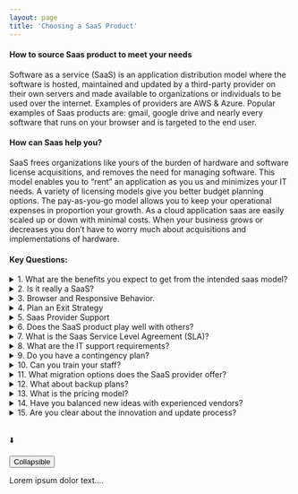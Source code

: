 ```yaml
---
layout: page
title: 'Choosing a SaaS Product'
---
```


#### How to source Saas product to meet your needs

Software as a service (SaaS) is an application distribution model where the software is hosted, maintained and updated by a third-party provider on their own servers and made available to organizations or individuals to be used over the internet. Examples of providers are AWS & Azure. Popular examples of Saas products are: gmail, google drive and nearly every software that runs on your browser and is targeted to the end user.  

#### How can Saas help you? 
SaaS frees organizations like yours of the burden of hardware and software license acquisitions, and removes the need for managing software. This model enables you to “rent” an application as you us and minimizes your IT needs. A variety of licensing models give you better budget planning options. The pay-as-you-go model allows you to keep your operational expenses in proportion your growth. As a cloud application saas are easily scaled up or down with minimal costs. When your business grows or decreases you don’t have to worry much about acquisitions and implementations of hardware. 

#### Key Questions: 
<details>
<summary> 1. What are the benefits you expect to get from the intended saas model?</summary>

<p>Detail the benefits you expect to get from your saas. What are the must-haves and nice-to-haves? [maybe create this so the user can input this and print or save as pdf]
<table>
  <tr>
    <td>Must Haves</td>
    <td> Nice to Haves</td>
  </tr>
  <tr>
    <td></td>
    <td></td>
  </tr>
    <tr>
    <td></td>
    <td></td>
  </tr>
</table>
</p>
</details>


<details>
<summary>2. Is it really a SaaS?</summary>

<p>
Real SaaS solutions usually just need a browser to run, and everything else is done in the cloud. 
There are hybrid solutions that might end up costing you more in the long run. The following list mentions additional work they could ask from you:<br>
a. install special client software on, or <br>
b. needs you to keep parts of the application on-premise, <br>
c. and others where you need to add other products
</p>
</details>


<details>
<summary>3. Browser and Responsive Behavior.</summary>

<p>
<strong>Browers:</strong> You want to think about your saas behavior in different browsers. We can't foresee the future, but think about how different products work in Chrome vs Explorer.<br>
<strong>Devices:</strong> Test or review the saas product on andriod and ios devices. It would be rare to be able to determine which product your end user will have. <br>
<strong>Responsive:</strong>  Is your application simple enough that your user will use their mobile device? Or is it intensive/extensive enough that they will only use desktop. Unless you answer definitively to these two questions, you may need to have a responsive/ adaptive design.
</p>
</details>


<details>
<summary>4. Plan an Exit Strategy</summary>

<p>
Digital advances can cause industry giants can become obsolete overnight. You want to make sure that you can protect your application as technology and trends change. <br>  
Can you remove your data if needed? In what format? Get it in writing <br>
Will they keep a copy of your data? Is that a violation of your privacy regulations?  <br>
Is it open source? This will allow anyone to be able to edit, fix your code later. <br> 
</p>
</details>


<details>
<summary>5. Saas Provider Support</summary>

<p>
Read reviews to see how well their support service is. Ask about escalation proceedures. If possible create a test account, (even if you have to pay for a few weeks trial) and create a few support tickets to see how well their service is.  
</p>
</details>


<details>
<summary>6. Does the SaaS product play well with others?</summary>

<p>
The major drive for moving to the cloud is to have better integration options. Look at your chosen provider’s integration options carefully and take all your requirements into account. Can you integrate these or do you need another developer?  
</p>
</details>


<details>
<summary>7. What is the Saas Service Level Agreement (SLA)?</summary>

<p>
The Service Level Agreement (SLA) is where the SaaS provider clearly states the services you, the client will receive.<br>
<strong>Measurable:</strong> It defines the measurable aspects of the promised service in terms of things like quality and availability. <br>
<strong>Consequences:</strong> It clearly states the consequences of failing to live up to the promised standards (what happens when there are outage times? What if you lose business or clients because of outage times). <br>
<strong>Availability:</strong> Standard guarantee of availability within business hours. Or you may have a 24/7 business. <br>
<strong>Consequences:</strong> Consequences of where the SaaS service provider fails to live up to their commitments.  <br>
<strong>Others:</strong> Every possible misunderstanding in the SLA. <br>
</p>
</details>


<details>
<summary>8. What are the IT support requirements?</summary>

<p>
<strong>Clarity:</strong>  Is the level of support and services the SaaS vendor offers clear? <br>
<strong>Documented:</strong>  How clearly and thoroughly is the SaaS documentation is written. <br>
<strong>Your Requirements:</strong>  Can your requirements can be achieved with the SaaS interface, tools, APIs and model. <br>
<strong>Your Expectations:</strong>  Are your expectations and those of the SaaS provider the same?  <br>
</p>
</details>


<details>
<summary>9. Do you have a contingency plan?</summary>

<p>
What if your Saas provider goes out of business? In the SLA you talk about service outages. But what if the vendor goes out of service for a longer period of time or altogether. How will your keep your appliation/business running? A contingency plan needs to be created in case of total SaaS provider service failure.
</p>
</details>
 

<details>
<summary>10. Can you train your staff?</summary>

<p>
Implementing SaaS is much easier than traditional software. Still, you want to make sure your SaaS provides training programs for new customers/staff.
</p>
</details>


<details>
<summary>11. What migration options does the SaaS provider offer?</summary>

<p>
How will your import your old data into the new saas. Does your SaaS vendor have proper mappings to import data from well-known applications and formats.  
</p>
</details>


<details>
<summary>12. What about backup plans? </summary>

<p>
Once you've migrated can your Saas provider guarantee data integrity and prevent data loss. Ask if your SaaS provider has its own backup plan to counter possible human error or service outage. Alternatively you can also ask them to provide you an interface to create your own backups. 
</p>
</details>


<details>
<summary>13. What is the pricing model?</summary>

<p>
Beware of hidden costs. Costs are rarely fixed and vary based on different factors including user count, API hits, bandwidth usage, etc. Bring in your legal team and specialists to go through the SaaS service’s fine print. 
</p>
</details>


<details>
<summary>14. Have you balanced new ideas with experienced vendors?</summary>

<p>
Often new startups have exciting innovative ideas and designs. However it would be helpful to weigh that against mature experienced vendors. Who has staying power, experience and will they last? Will they succeed or go out of business? You want your SaaS to be stable.  
</p>
</details>


<details>
<summary>15. Are you clear about the innovation and update process?</summary>

<p>
The SaaS model frees you from all the hassle and costs that come with managing software, the caveat is that you also lose control. 
Does the SaaS provider give you the option to keep the old version of the software? Be clear about the innovation and update process of the SaaS vendor.  Do you need to create an personalized agreement with the vendor before moving forward. 
</p>
</details>
<br>


 :arrow_down:


<button data-toggle="collapse" data-target="#demo">Collapsible</button>

<div id="demo" class="collapse">
Lorem ipsum dolor text....
</div>